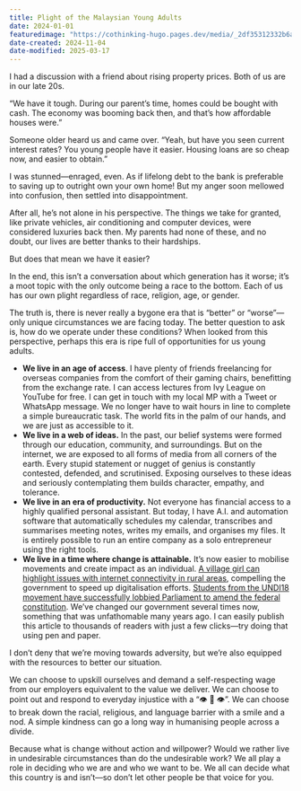 ```yaml
---
title: Plight of the Malaysian Young Adults
date: 2024-01-01
featuredimage: "https://cothinking-hugo.pages.dev/media/_2df35312332b6adf50bc5359c8ddec04_MD5.jpg"
date-created: 2024-11-04
date-modified: 2025-03-17
---
```


I had a discussion with a friend about rising property prices. Both of us are in our late 20s.

“We have it tough. During our parent’s time, homes could be bought with cash. The economy was booming back then, and that’s how affordable houses were.”

Someone older heard us and came over. “Yeah, but have you seen current interest rates? You young people have it easier. Housing loans are so cheap now, and easier to obtain.”

I was stunned—enraged, even. As if lifelong debt to the bank is preferable to saving up to outright own your own home! But my anger soon mellowed into confusion, then settled into disappointment.

After all, he’s not alone in his perspective. The things we take for granted, like private vehicles, air conditioning and computer devices, were considered luxuries back then. My parents had none of these, and no doubt, our lives are better thanks to their hardships.

But does that mean we have it easier?

In the end, this isn’t a conversation about which generation has it worse; it’s a moot topic with the only outcome being a race to the bottom. Each of us has our own plight regardless of race, religion, age, or gender.

The truth is, there is never really a bygone era that is “better” or “worse”—only unique circumstances we are facing today. The better question to ask is, how do we operate under these conditions? When looked from this perspective, perhaps this era is ripe full of opportunities for us young adults.

- **We live in an age of access**. I have plenty of friends freelancing for overseas companies from the comfort of their gaming chairs, benefitting from the exchange rate. I can access lectures from Ivy League on YouTube for free. I can get in touch with my local MP with a Tweet or WhatsApp message. We no longer have to wait hours in line to complete a simple bureaucratic task. The world fits in the palm of our hands, and we are just as accessible to it.
- **We live in a web of ideas.** In the past, our belief systems were formed through our education, community, and surroundings. But on the internet, we are exposed to all forms of media from all corners of the earth. Every stupid statement or nugget of genius is constantly contested, defended, and scrutinised. Exposing ourselves to these ideas and seriously contemplating them builds character, empathy, and tolerance.
- **We live in an era of productivity.** Not everyone has financial access to a highly qualified personal assistant. But today, I have A.I. and automation software that automatically schedules my calendar, transcribes and summarises meeting notes, writes my emails, and organises my files. It is entirely possible to run an entire company as a solo entrepreneur using the right tools.
- **We live in a time where change is attainable.** It’s now easier to mobilise movements and create impact as an individual. [A village girl can highlight issues with internet connectivity in rural areas](https://www.thestar.com.my/news/nation/2020/06/17/sabah-girl-stays-in-tree-to-get-internet-connection), compelling the government to speed up digitalisation efforts. [Students from the UNDI18 movement have successfully lobbied Parliament to amend the federal constitution](https://undi18.org/). We’ve changed our government several times now, something that was unfathomable many years ago. I can easily publish this article to thousands of readers with just a few clicks—try doing that using pen and paper.

I don’t deny that we’re moving towards adversity, but we’re also equipped with the resources to better our situation.

We can choose to upskill ourselves and demand a self-respecting wage from our employers equivalent to the value we deliver. We can choose to point out and respond to everyday injustice with a “👁️ 👄 👁️”. We can choose to break down the racial, religious, and language barrier with a smile and a nod. A simple kindness can go a long way in humanising people across a divide.

Because what is change without action and willpower? Would we rather live in undesirable circumstances than do the undesirable work? We all play a role in deciding who we are and who we want to be. We all can decide what this country is and isn’t—so don’t let other people be that voice for you.
